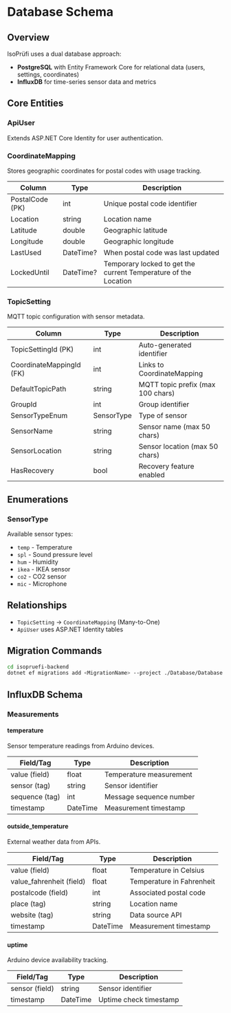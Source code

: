 # Database Schema

## Overview

IsoPrüfi uses a dual database approach:
- **PostgreSQL** with Entity Framework Core for relational data (users, settings, coordinates)
- **InfluxDB** for time-series sensor data and metrics

## Core Entities

### ApiUser
Extends ASP.NET Core Identity for user authentication.

### CoordinateMapping
Stores geographic coordinates for postal codes with usage tracking.

| Column | Type | Description |
|--------|------|-------------|
| PostalCode (PK) | int | Unique postal code identifier |
| Location | string | Location name |
| Latitude | double | Geographic latitude |
| Longitude | double | Geographic longitude |
| LastUsed | DateTime? | When postal code was last updated |
| LockedUntil | DateTime? | Temporary locked to get the current Temperature of the Location |

### TopicSetting
MQTT topic configuration with sensor metadata.

| Column | Type | Description |
|--------|------|-------------|
| TopicSettingId (PK) | int | Auto-generated identifier |
| CoordinateMappingId (FK) | int | Links to CoordinateMapping |
| DefaultTopicPath | string | MQTT topic prefix (max 100 chars) |
| GroupId | int | Group identifier |
| SensorTypeEnum | SensorType | Type of sensor |
| SensorName | string | Sensor name (max 50 chars) |
| SensorLocation | string | Sensor location (max 50 chars) |
| HasRecovery | bool | Recovery feature enabled |

## Enumerations

### SensorType
Available sensor types:
- `temp` - Temperature
- `spl` - Sound pressure level
- `hum` - Humidity
- `ikea` - IKEA sensor
- `co2` - CO2 sensor
- `mic` - Microphone

## Relationships

- `TopicSetting` → `CoordinateMapping` (Many-to-One)
- `ApiUser` uses ASP.NET Identity tables

## Migration Commands

```bash
cd isopruefi-backend
dotnet ef migrations add <MigrationName> --project ./Database/Database.csproj --startup-project ./Rest-API/Rest-API.csproj
```

## InfluxDB Schema

### Measurements

#### temperature
Sensor temperature readings from Arduino devices.

| Field/Tag | Type | Description |
|-----------|------|-------------|
| value (field) | float | Temperature measurement |
| sensor (tag) | string | Sensor identifier |
| sequence (tag) | int | Message sequence number |
| timestamp | DateTime | Measurement timestamp |

#### outside_temperature  
External weather data from APIs.

| Field/Tag | Type | Description |
|-----------|------|-------------|
| value (field) | float | Temperature in Celsius |
| value_fahrenheit (field) | float | Temperature in Fahrenheit |
| postalcode (field) | int | Associated postal code |
| place (tag) | string | Location name |
| website (tag) | string | Data source API |
| timestamp | DateTime | Measurement timestamp |

#### uptime
Arduino device availability tracking.

| Field/Tag | Type | Description |
|-----------|------|-------------|
| sensor (field) | string | Sensor identifier |
| timestamp | DateTime | Uptime check timestamp |
